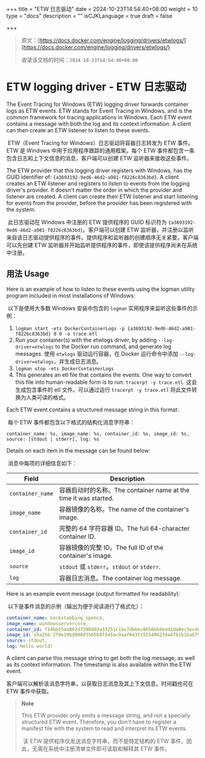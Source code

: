 +++
title = "ETW 日志驱动"
date = 2024-10-23T14:54:40+08:00
weight = 10
type = "docs"
description = ""
isCJKLanguage = true
draft = false

+++

> 原文：[https://docs.docker.com/engine/logging/drivers/etwlogs/](https://docs.docker.com/engine/logging/drivers/etwlogs/)
>
> 收录该文档的时间：`2024-10-23T14:54:40+08:00`

# ETW logging driver - ETW 日志驱动

The Event Tracing for Windows (ETW) logging driver forwards container logs as ETW events. ETW stands for Event Tracing in Windows, and is the common framework for tracing applications in Windows. Each ETW event contains a message with both the log and its context information. A client can then create an ETW listener to listen to these events.

​	ETW（Event Tracing for Windows）日志驱动将容器日志转发为 ETW 事件。ETW 是 Windows 中用于应用程序跟踪的通用框架。每个 ETW 事件都包含一条包含日志和上下文信息的消息，客户端可以创建 ETW 监听器来接收这些事件。

The ETW provider that this logging driver registers with Windows, has the GUID identifier of: `{a3693192-9ed6-46d2-a981-f8226c8363bd}`. A client creates an ETW listener and registers to listen to events from the logging driver's provider. It doesn't matter the order in which the provider and listener are created. A client can create their ETW listener and start listening for events from the provider, before the provider has been registered with the system.

​	此日志驱动在 Windows 中注册的 ETW 提供程序的 GUID 标识符为 `{a3693192-9ed6-46d2-a981-f8226c8363bd}`。客户端可以创建 ETW 监听器，并注册以监听来自该日志驱动提供程序的事件。提供程序和监听器的创建顺序无关紧要。客户端可以先创建 ETW 监听器并开始监听提供程序的事件，即使该提供程序尚未在系统中注册。

## 用法 Usage

Here is an example of how to listen to these events using the logman utility program included in most installations of Windows:

​	以下是使用大多数 Windows 安装中包含的 `logman` 实用程序来监听这些事件的示例：

1. `logman start -ets DockerContainerLogs -p {a3693192-9ed6-46d2-a981-f8226c8363bd} 0 0 -o trace.etl`
2. Run your container(s) with the etwlogs driver, by adding `--log-driver=etwlogs` to the Docker run command, and generate log messages. 使用 `etwlogs` 驱动运行容器，在 Docker 运行命令中添加 `--log-driver=etwlogs`，并生成日志消息。
3. `logman stop -ets DockerContainerLogs`
4. This generates an etl file that contains the events. One way to convert this file into human-readable form is to run: `tracerpt -y trace.etl`. 这会生成包含事件的 etl 文件。可以通过运行 `tracerpt -y trace.etl` 将此文件转换为人类可读的格式。

Each ETW event contains a structured message string in this format:

​	每个 ETW 事件都包含以下格式的结构化消息字符串：



```text
container_name: %s, image_name: %s, container_id: %s, image_id: %s, source: [stdout | stderr], log: %s
```

Details on each item in the message can be found below:

​	消息中每项的详细信息如下：

| Field            | Description                                                  |
| ---------------- | ------------------------------------------------------------ |
| `container_name` | 容器启动时的名称。The container name at the time it was started. |
| `image_name`     | 容器镜像的名称。The name of the container's image.           |
| `container_id`   | 完整的 64 字符容器 ID。The full 64-character container ID.   |
| `image_id`       | 容器镜像的完整 ID。The full ID of the container's image.     |
| `source`         | `stdout` 或 `stderr`。`stdout` or `stderr`.                  |
| `log`            | 容器日志消息。The container log message.                     |

Here is an example event message (output formatted for readability):

​	以下是事件消息的示例（输出为便于阅读进行了格式化）：

```yaml
container_name: backstabbing_spence,
image_name: windowsservercore,
container_id: f14bb55aa862d7596b03a33251c1be7dbbec8056bbdead1da8ec5ecebbe29731,
image_id: sha256:2f9e19bd998d3565b4f345ac9aaf6e3fc555406239a4fb1b1ba879673713824b,
source: stdout,
log: Hello world!
```

A client can parse this message string to get both the log message, as well as its context information. The timestamp is also available within the ETW event.

​	客户端可以解析该消息字符串，以获取日志消息及其上下文信息。时间戳也可在 ETW 事件中获取。

> **Note**
>
> 
>
> This ETW provider only emits a message string, and not a specially structured ETW event. Therefore, you don't have to register a manifest file with the system to read and interpret its ETW events.
>
> ​	该 ETW 提供程序仅发送消息字符串，而不是特定结构的 ETW 事件。因此，无需在系统中注册清单文件即可读取和解释其 ETW 事件。
